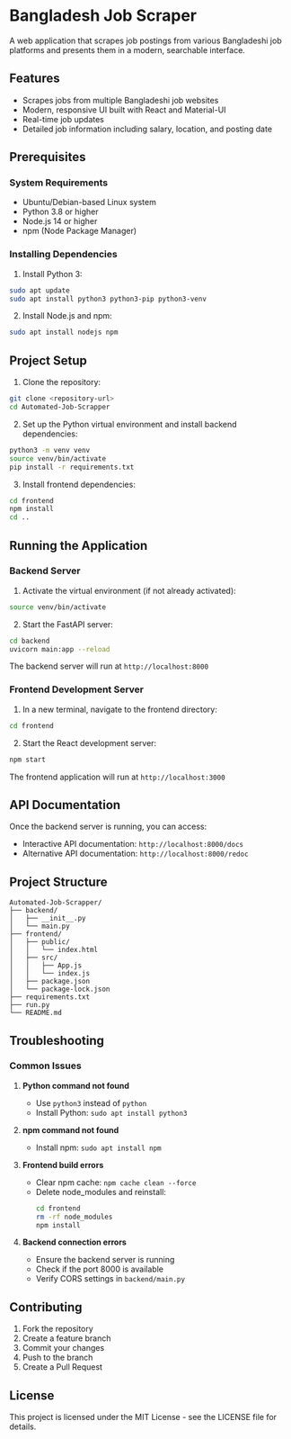 # Bangladesh Job Scraper

A web application that scrapes job postings from various Bangladeshi job platforms and presents them in a modern, searchable interface.

## Features

- Scrapes jobs from multiple Bangladeshi job websites
- Modern, responsive UI built with React and Material-UI
- Real-time job updates
- Detailed job information including salary, location, and posting date

## Prerequisites

### System Requirements
- Ubuntu/Debian-based Linux system
- Python 3.8 or higher
- Node.js 14 or higher
- npm (Node Package Manager)

### Installing Dependencies

1. Install Python 3:
```bash
sudo apt update
sudo apt install python3 python3-pip python3-venv
```

2. Install Node.js and npm:
```bash
sudo apt install nodejs npm
```

## Project Setup

1. Clone the repository:
```bash
git clone <repository-url>
cd Automated-Job-Scrapper
```

2. Set up the Python virtual environment and install backend dependencies:
```bash
python3 -m venv venv
source venv/bin/activate
pip install -r requirements.txt
```

3. Install frontend dependencies:
```bash
cd frontend
npm install
cd ..
```

## Running the Application

### Backend Server

1. Activate the virtual environment (if not already activated):
```bash
source venv/bin/activate
```

2. Start the FastAPI server:
```bash
cd backend
uvicorn main:app --reload
```
The backend server will run at `http://localhost:8000`

### Frontend Development Server

1. In a new terminal, navigate to the frontend directory:
```bash
cd frontend
```

2. Start the React development server:
```bash
npm start
```
The frontend application will run at `http://localhost:3000`

## API Documentation

Once the backend server is running, you can access:
- Interactive API documentation: `http://localhost:8000/docs`
- Alternative API documentation: `http://localhost:8000/redoc`

## Project Structure

```
Automated-Job-Scrapper/
├── backend/
│   ├── __init__.py
│   └── main.py
├── frontend/
│   ├── public/
│   │   └── index.html
│   ├── src/
│   │   ├── App.js
│   │   └── index.js
│   ├── package.json
│   └── package-lock.json
├── requirements.txt
├── run.py
└── README.md
```

## Troubleshooting

### Common Issues

1. **Python command not found**
   - Use `python3` instead of `python`
   - Install Python: `sudo apt install python3`

2. **npm command not found**
   - Install npm: `sudo apt install npm`

3. **Frontend build errors**
   - Clear npm cache: `npm cache clean --force`
   - Delete node_modules and reinstall:
     ```bash
     cd frontend
     rm -rf node_modules
     npm install
     ```

4. **Backend connection errors**
   - Ensure the backend server is running
   - Check if the port 8000 is available
   - Verify CORS settings in `backend/main.py`

## Contributing

1. Fork the repository
2. Create a feature branch
3. Commit your changes
4. Push to the branch
5. Create a Pull Request

## License

This project is licensed under the MIT License - see the LICENSE file for details.
